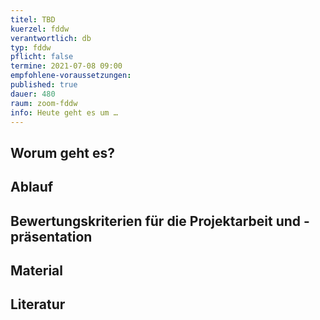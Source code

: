 ```yaml
---
titel: TBD
kuerzel: fddw
verantwortlich: db
typ: fddw
pflicht: false
termine: 2021-07-08 09:00
empfohlene-voraussetzungen: 
published: true
dauer: 480
raum: zoom-fddw
info: Heute geht es um …
---
```


## Worum geht es?

## Ablauf

## Bewertungskriterien für die Projektarbeit und -präsentation


## Material

## Literatur
